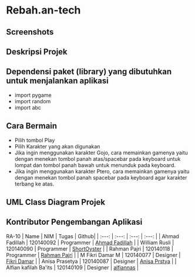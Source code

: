 # Rebah.an-tech

## Screenshots

## Deskripsi Projek


## Dependensi paket (library) yang dibutuhkan untuk menjalankan aplikasi
- import pygame
- import random
- import abc

## Cara Bermain
- Pilih tombol Play
- Pilih Karakter yang akan digunakan
- Jika ingin menggunakan karakter Gojo, cara memainkan gamenya yaitu dengan menekan tombol panah atas/spacebar pada keyboard untuk lompat dan tombol panah bawah untuk menunduk pada keyboard.
- Jika ingin menggunakan karakter Ptero, cara memainkan gamenya yaitu dengan menekan tombol panah spacebar pada keyboard agar karakter terbang ke atas.

## UML Class Diagram Projek

## Kontributor Pengembangan Aplikasi
RA-10
| Name | NIM | Tugas | Github|
| :---: | :---: | :---: | :---: |
| Ahmad Fadillah          | 120140092 | Programmer                    | [Ahmad Fadillah](https://github.com/AhmadFadillah12)      |
| William Rusli           | 120140090 | Programmer                    | [ShortOyster](https://github.com/ShorterOyster)           |
| Rahman Pajri            | 120140118 | Programmer                    | [Rahman Pajri](https://github.com/rahmanfajri)            |
| M Fikri Damar M         | 120140077 | Designer                      | [Fikri Damar](https://github.com/fikdum)                  |
| Anisa Prasetya          | 120140087 | Designer                      | [Anisa Prstya](https://github.com/anisaprsty)             |
| Alfian kafilah Ba'its   | 120140109 | Designer                      | [alfiannas](https://github.com/alfiannnas)                |

